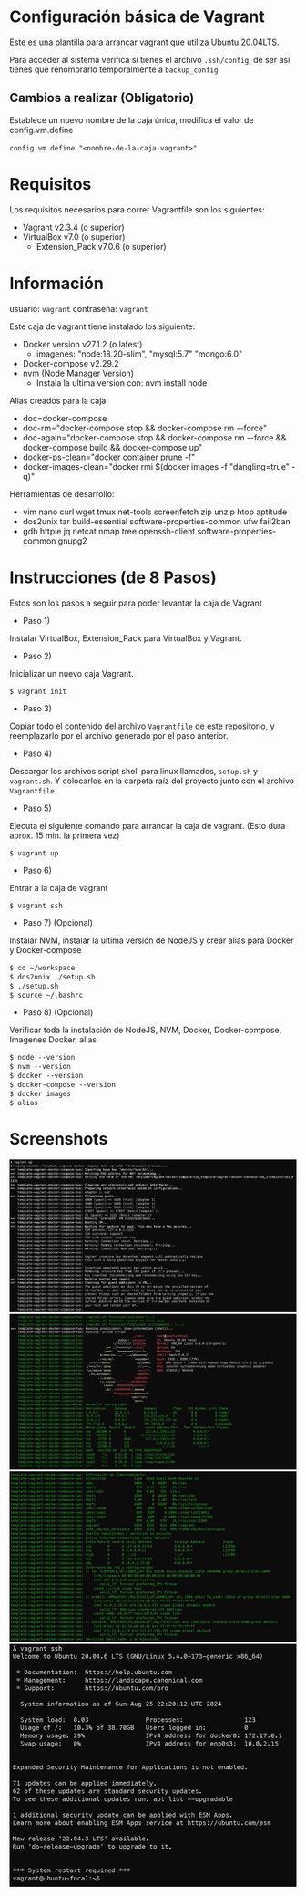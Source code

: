 # Configuración básica de Vagrant

Este es una plantilla para arrancar vagrant que utiliza Ubuntu 20.04LTS.

Para acceder al sistema verifica si tienes el archivo ``.ssh/config``, de ser así tienes que renombrarlo temporalmente a ``backup_config`` 

## Cambios a realizar (Obligatorio)
Establece un nuevo nombre de la caja única, modifica el valor de config.vm.define

``config.vm.define "<nombre-de-la-caja-vagrant>"``

# Requisitos

Los requisitos necesarios para correr Vagrantfile son los siguientes:

- Vagrant v2.3.4 (o superior)
- VirtualBox v7.0 (o superior)
  - Extension_Pack v7.0.6 (o superior)

# Información

usuario: ``vagrant``
contraseña: ``vagrant``

Este caja de vagrant tiene instalado los siguiente:

- Docker version v27.1.2 (o latest)
  - imagenes: "node:18.20-slim", "mysql:5.7" "mongo:6.0"
- Docker-compose v2.29.2
- nvm (Node Manager Version)
  - Instala la ultima version con: nvm install node

Alias creados para la caja:

- doc=docker-compose
- doc-rm="docker-compose stop && docker-compose rm --force"
- doc-again="docker-compose stop && docker-compose rm --force && docker-compose build && docker-compose up"
- docker-ps-clean="docker container prune -f"
- docker-images-clean="docker rmi $(docker images -f "dangling=true" -q)"

Herramientas de desarrollo:

 - vim nano curl wget tmux net-tools screenfetch zip unzip htop aptitude 
 - dos2unix tar build-essential software-properties-common ufw fail2ban
 - gdb httpie jq netcat nmap tree openssh-client software-properties-common gnupg2

# Instrucciones (de 8 Pasos)

Estos son los pasos a seguir para poder levantar la caja de Vagrant 

- Paso 1)
   
Instalar VirtualBox, Extension_Pack para VirtualBox y Vagrant.

- Paso 2) 

Inicializar un nuevo caja Vagrant.

```shell
$ vagrant init  
```

- Paso 3) 

Copiar todo el contenido del archivo ``Vagrantfile`` de este repositorio, y reemplazarlo por el archivo generado por el paso anterior.

- Paso 4) 

Descargar los archivos script shell para linux llamados, ``setup.sh`` y ``vagrant.sh``. Y colocarlos en la carpeta raíz del proyecto junto con el archivo ``Vagrantfile``.

- Paso 5) 

Ejecuta el siguiente comando para arrancar la caja de vagrant. (Esto dura aprox. 15 min. la primera vez)

```shell
$ vagrant up
```

- Paso 6)

Entrar a la caja de vagrant  

```shell
$ vagrant ssh
```

- Paso 7) (Opcional)

Instalar NVM, instalar la ultima versión de NodeJS y crear alias para Docker y Docker-compose

```shell
$ cd ~/workspace
$ dos2unix ./setup.sh
$ ./setup.sh
$ source ~/.bashrc
```

- Paso 8) (Opcional)

Verificar toda la instalación de NodeJS, NVM, Docker, Docker-compose, Imagenes Docker, alias

```shell
$ node --version
$ nvm --version
$ docker --version
$ docker-compose --version
$ docker images
$ alias
```

# Screenshots

![sc01.jpg](screenshots/sc01.jpg)
![sc02.jpg](screenshots/sc02.jpg)
![sc03.jpg](screenshots/sc03.jpg)
![sc04.jpg](screenshots/sc04.jpg)
